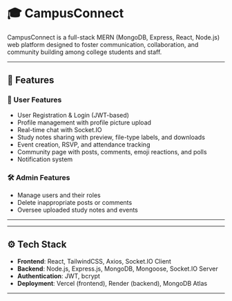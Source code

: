 # 🎓 CampusConnect

CampusConnect is a full-stack MERN (MongoDB, Express, React, Node.js) web platform designed to foster communication, collaboration, and community building among college students and staff.

---

## 🚀 Features

### 👤 User Features
- User Registration & Login (JWT-based)
- Profile management with profile picture upload
- Real-time chat with Socket.IO
- Study notes sharing with preview, file-type labels, and downloads
- Event creation, RSVP, and attendance tracking
- Community page with posts, comments, emoji reactions, and polls
- Notification system

### 🛠️ Admin Features
- Manage users and their roles
- Delete inappropriate posts or comments
- Oversee uploaded study notes and events

---

---

## ⚙️ Tech Stack

- **Frontend**: React, TailwindCSS, Axios, Socket.IO Client
- **Backend**: Node.js, Express.js, MongoDB, Mongoose, Socket.IO Server
- **Authentication**: JWT, bcrypt
- **Deployment**: Vercel (frontend), Render (backend), MongoDB Atlas

---


